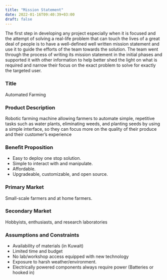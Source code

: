 ```yaml
---
title: "Mission Statement"
date: 2022-01-16T09:40:39+03:00
draft: false
---
```


The first step in developing any project especially when it is focused and the attempt of solving a real-life problem that can touch the lives of a great deal of people is to have a well-defined well written mission statement and use it to guide the efforts of the team towards the solution. The team went through the process of writing its mission statement in the initial phases and supported it with other information to help better shed the light on what is required and narrow their focus on the exact problem to solve for exactly the targeted user.
### Title
Automated Farming
### Product Description
Robotic farming machine allowing farmers to automate simple, repetitive tasks such as water plants, eliminating weeds, and planting seeds by using a simple interface, so they can focus more on the quality of their produce and their customer’s experience
### Benefit Proposition
- Easy to deploy one stop solution.
- Simple to interact with and manipulate.
- Affordable.
- Upgradeable, customizable, and open source.
### Primary Market
Small-scale farmers and at home farmers.
### Secondary Market
Hobbyists, enthusiasts, and research laboratories
### Assumptions and Constraints
- Availability of materials (in Kuwait)
- Limited time and budget
- No lab/workshop access equipped with new technology
- Exposure to harsh weather/environment.
- Electrically powered components always require power (Batteries or hooked in)